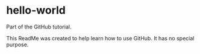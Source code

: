 # hello-world
Part of the GitHub tutorial.

This ReadMe was created to help learn how to use GitHub.  It has no special purpose.
